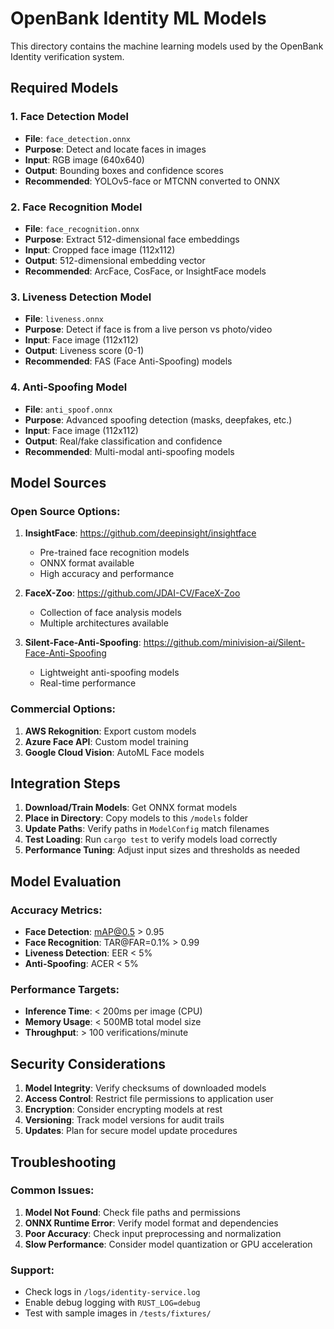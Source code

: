# OpenBank Identity ML Models

This directory contains the machine learning models used by the OpenBank Identity verification system.

## Required Models

### 1. Face Detection Model
- **File**: `face_detection.onnx`
- **Purpose**: Detect and locate faces in images
- **Input**: RGB image (640x640)
- **Output**: Bounding boxes and confidence scores
- **Recommended**: YOLOv5-face or MTCNN converted to ONNX

### 2. Face Recognition Model
- **File**: `face_recognition.onnx` 
- **Purpose**: Extract 512-dimensional face embeddings
- **Input**: Cropped face image (112x112)
- **Output**: 512-dimensional embedding vector
- **Recommended**: ArcFace, CosFace, or InsightFace models

### 3. Liveness Detection Model
- **File**: `liveness.onnx`
- **Purpose**: Detect if face is from a live person vs photo/video
- **Input**: Face image (112x112)
- **Output**: Liveness score (0-1)
- **Recommended**: FAS (Face Anti-Spoofing) models

### 4. Anti-Spoofing Model
- **File**: `anti_spoof.onnx`
- **Purpose**: Advanced spoofing detection (masks, deepfakes, etc.)
- **Input**: Face image (112x112) 
- **Output**: Real/fake classification and confidence
- **Recommended**: Multi-modal anti-spoofing models

## Model Sources

### Open Source Options:
1. **InsightFace**: https://github.com/deepinsight/insightface
   - Pre-trained face recognition models
   - ONNX format available
   - High accuracy and performance

2. **FaceX-Zoo**: https://github.com/JDAI-CV/FaceX-Zoo
   - Collection of face analysis models
   - Multiple architectures available

3. **Silent-Face-Anti-Spoofing**: https://github.com/minivision-ai/Silent-Face-Anti-Spoofing
   - Lightweight anti-spoofing models
   - Real-time performance

### Commercial Options:
1. **AWS Rekognition**: Export custom models
2. **Azure Face API**: Custom model training
3. **Google Cloud Vision**: AutoML Face models

## Integration Steps

1. **Download/Train Models**: Get ONNX format models
2. **Place in Directory**: Copy models to this `/models` folder
3. **Update Paths**: Verify paths in `ModelConfig` match filenames
4. **Test Loading**: Run `cargo test` to verify models load correctly
5. **Performance Tuning**: Adjust input sizes and thresholds as needed

## Model Evaluation

### Accuracy Metrics:
- **Face Detection**: mAP@0.5 > 0.95
- **Face Recognition**: TAR@FAR=0.1% > 0.99
- **Liveness Detection**: EER < 5%
- **Anti-Spoofing**: ACER < 5%

### Performance Targets:
- **Inference Time**: < 200ms per image (CPU)
- **Memory Usage**: < 500MB total model size
- **Throughput**: > 100 verifications/minute

## Security Considerations

1. **Model Integrity**: Verify checksums of downloaded models
2. **Access Control**: Restrict file permissions to application user
3. **Encryption**: Consider encrypting models at rest
4. **Versioning**: Track model versions for audit trails
5. **Updates**: Plan for secure model update procedures

## Troubleshooting

### Common Issues:
1. **Model Not Found**: Check file paths and permissions
2. **ONNX Runtime Error**: Verify model format and dependencies
3. **Poor Accuracy**: Check input preprocessing and normalization
4. **Slow Performance**: Consider model quantization or GPU acceleration

### Support:
- Check logs in `/logs/identity-service.log`
- Enable debug logging with `RUST_LOG=debug`
- Test with sample images in `/tests/fixtures/`
